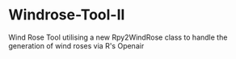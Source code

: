 # Windrose-Tool-II
Wind Rose Tool utilising a new Rpy2WindRose class to handle the generation of wind roses via R's Openair
